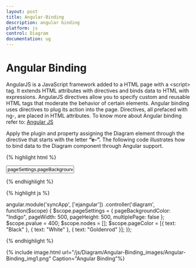 ```yaml
---
layout: post
title: Angular-Binding
description: angular binding
platform: js
control: Diagram
documentation: ug
---
```


# Angular Binding

AngularJS is a JavaScript framework added to a HTML page with a &lt;script&gt; tag. It extends HTML attributes with directives and binds data to HTML with expressions. AngularJS directives allow you to specify custom and reusable HTML tags that moderate the behavior of certain elements. Angular binding uses directives to plug its action into the page. Directives, all prefaced with ng-, are placed in HTML attributes. To know more about Angular binding refer to: [Angular JS](/js/Introduction/AngularJS)

Apply the plugin and property assigning the Diagram element through the directive that starts with the letter **“e-”.**  The following code illustrates how to bind data to the Diagram component through Angular support.

{% highlight html %}
<!-- References to be added for angular support. -->
<script src="https://ajax.googleapis.com/ajax/libs/angularjs/1.0.1/angular.min.js"></script>
<script src="http://cdn.syncfusion.com/js/web/ej.unobtrusive-latest.min.js"></script>
<script src="http://cdn.syncfusion.com/js/ej.widget.angular-latest.min.js"></script>
 <!-- Initializes diagram. -->
<div id="diagramCore" 
   ej-diagram e-height="500px" 
   e-width="700px" 
   e-pagesettings-pagebackgroundcolor="pageSettings.pageBackgroundColor"  
   e-pagesettings-pageheight="pageSettings.pageHeight"
   e-pagesettings-pagewidth="pageSettings.pageWidth"></div>
<div>
   <!-- Renders a dropdown box to display a list of colors -->
   <input ej-dropdownlist e-datasource="pageColor" value="pageSettings.pageBackgroundColor" e-width="100px"/>
</div>

{% endhighlight %}

{% highlight js %}

angular.module('syncApp', ['ejangular'])
   .controller('diagram',
      function($scope) {
         $scope.pageSettings = {
            pageBackgroundColor: "Indigo",
            pageWidth: 500,
            pageHeight: 500,
            multiplePage: false
         };
         $scope.pvalue = 400;
         $scope.nodes = [];
         $scope.pageColor = [{
            text: "Black"
         }, {
            text: "White"
         }, {
            text: "Goldenrod"
         }];
      });

{% endhighlight %}

{% include image.html url="/js/Diagram/Angular-Binding_images/Angular-Binding_img1.png" Caption="Angular Binding"%}
